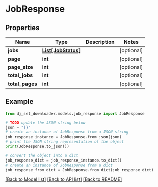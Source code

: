 # JobResponse


## Properties

Name | Type | Description | Notes
------------ | ------------- | ------------- | -------------
**jobs** | [**List[JobStatus]**](JobStatus.md) |  | [optional] 
**page** | **int** |  | [optional] 
**page_size** | **int** |  | [optional] 
**total_jobs** | **int** |  | [optional] 
**total_pages** | **int** |  | [optional] 

## Example

```python
from dj_set_downloader.models.job_response import JobResponse

# TODO update the JSON string below
json = "{}"
# create an instance of JobResponse from a JSON string
job_response_instance = JobResponse.from_json(json)
# print the JSON string representation of the object
print(JobResponse.to_json())

# convert the object into a dict
job_response_dict = job_response_instance.to_dict()
# create an instance of JobResponse from a dict
job_response_from_dict = JobResponse.from_dict(job_response_dict)
```
[[Back to Model list]](../README.md#documentation-for-models) [[Back to API list]](../README.md#documentation-for-api-endpoints) [[Back to README]](../README.md)


